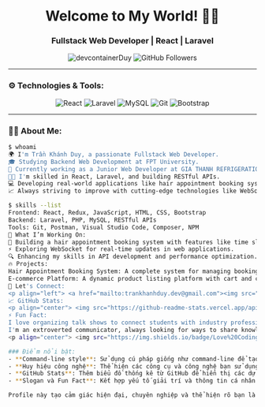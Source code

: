 <h1 align="center">Welcome to My World! 👨‍💻</h1>
<h3 align="center">Fullstack Web Developer | React | Laravel</h3>

<p align="center">
  <img src="https://komarev.com/ghpvc/?username=devcontainerDuy&label=Profile%20views&color=0e75b6&style=flat" alt="devcontainerDuy" />
  <img src="https://img.shields.io/github/followers/devcontainerDuy?label=Followers&style=social" alt="GitHub Followers" />
</p>

---

### ⚙️ **Technologies & Tools**:
<p align="center">
  <img src="https://img.shields.io/badge/Code-React-blue?style=for-the-badge&logo=react&logoColor=white" alt="React" />
  <img src="https://img.shields.io/badge/Framework-Laravel-red?style=for-the-badge&logo=laravel&logoColor=white" alt="Laravel" />
  <img src="https://img.shields.io/badge/Database-MySQL-blue?style=for-the-badge&logo=mysql&logoColor=white" alt="MySQL" />
  <img src="https://img.shields.io/badge/Version%20Control-Git-orange?style=for-the-badge&logo=git&logoColor=white" alt="Git" />
  <img src="https://img.shields.io/badge/Frontend-Bootstrap-purple?style=for-the-badge&logo=bootstrap&logoColor=white" alt="Bootstrap" />
</p>

---

### 👨‍💻 **About Me**:
```bash
$ whoami
🌍 I'm Trần Khánh Duy, a passionate Fullstack Web Developer.
🎓 Studying Backend Web Development at FPT University.
🏢 Currently working as a Junior Web Developer at GIA THANH REFRIGERATION JSC.
👨‍🔧 I'm skilled in React, Laravel, and building RESTful APIs.
💻 Developing real-world applications like hair appointment booking systems and eCommerce platforms.
📈 Always striving to improve with cutting-edge technologies like WebSocket and Redux.

$ skills --list
Frontend: React, Redux, JavaScript, HTML, CSS, Bootstrap
Backend: Laravel, PHP, MySQL, RESTful APIs
Tools: Git, Postman, Visual Studio Code, Composer, NPM
🚀 What I’m Working On:
💼 Building a hair appointment booking system with features like time slot management and filter functionality.
⚡ Exploring WebSocket for real-time updates in web applications.
🔍 Enhancing my skills in API development and performance optimization.
🔥 Projects:
Hair Appointment Booking System: A complete system for managing bookings, built with React, Laravel, and MySQL.
E-commerce Platform: A dynamic product listing platform with cart and checkout functionality, leveraging Redux and Laravel for backend management.
💬 Let's Connect:
<p align="left"> <a href="mailto:trankhanhduy.dev@gmail.com"><img src="https://img.shields.io/badge/Email-trankhanhduy.dev@gmail.com-red?style=flat-square&logo=gmail" alt="Email"/></a> <a href="https://www.linkedin.com/in/trankhanhduy" target="_blank"><img src="https://img.shields.io/badge/LinkedIn-Tran%20Khanh%20Duy-blue?style=flat-square&logo=linkedin" alt="LinkedIn"/></a> </p>
📈 GitHub Stats:
<p align="center"> <img src="https://github-readme-stats.vercel.app/api?username=devcontainerDuy&show_icons=true&theme=radical" alt="GitHub stats" /> <img src="https://github-readme-stats.vercel.app/api/top-langs?username=devcontainerDuy&show_icons=true&locale=en&layout=compact&theme=radical" alt="Top Languages" /> </p>
⚡ Fun Fact:
I love organizing talk shows to connect students with industry professionals, helping to bridge the gap between learning and real-world web development.
I'm an extroverted communicator, always looking for ways to share knowledge and improve collaboration in the tech community.
<p align="center"> <img src="https://img.shields.io/badge/Love%20Coding-❤️-ff0000?style=flat-square" alt="Love Coding"/> <img src="https://img.shields.io/badge/Work%20Hard%20Play%20Hard-💻🎉-lightgrey?style=flat-square" alt="Work Hard Play Hard"/> </p> <!--- devcontainerDuy/devcontainerDuy is a ✨ special ✨ repository because its `README.md` (this file) appears on your GitHub profile. You can click the Preview link to take a look at your changes. --->

### Điểm nổi bật:
- **Command-line style**: Sử dụng cú pháp giống như command-line để tạo cảm giác bạn thực sự là một lập trình viên IT.
- **Huy hiệu công nghệ**: Thể hiện các công cụ và công nghệ bạn sử dụng với các huy hiệu hiện đại như React, Laravel, Git, MySQL.
- **GitHub Stats**: Thêm biểu đồ thống kê từ GitHub để hiển thị các dự án nổi bật và mức độ hoạt động của bạn.
- **Slogan và Fun Fact**: Kết hợp yếu tố giải trí và thông tin cá nhân để tạo điểm nhấn cho cá tính lập trình viên của bạn.

Profile này tạo cảm giác hiện đại, chuyên nghiệp và thể hiện rõ bạn là một lập trình viên IT chuyên nghiệp.

